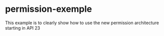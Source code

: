 # permission-exemple
This example is to clearly show how to use the new permission architecture starting in API 23
